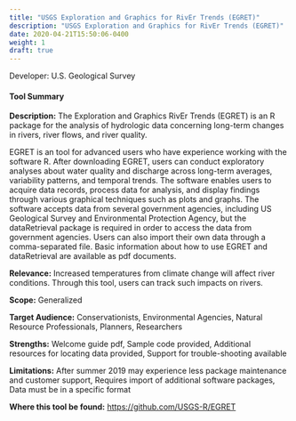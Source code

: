 ```yaml
---
title: "USGS Exploration and Graphics for RivEr Trends (EGRET)"
description: "USGS Exploration and Graphics for RivEr Trends (EGRET)"
date: 2020-04-21T15:50:06-0400
weight: 1
draft: true
---
```

Developer: U.S. Geological Survey

#### Tool Summary
**Description:** The Exploration and Graphics RivEr Trends (EGRET) is an R package for the analysis of hydrologic data concerning long-term changes in rivers, river flows, and river quality.

EGRET is an tool for advanced users who have experience working with the software R. After downloading EGRET, users can conduct exploratory analyses about water quality and discharge across long-term averages, variability patterns, and temporal trends. The software enables users to acquire data records, process data for analysis, and display findings through various graphical techniques such as plots and graphs. The software accepts data from several government agencies, including US Geological Survey and Environmental Protection Agency, but the dataRetrieval package is required in order to access the data from government agencies. Users can also import their own data through a comma-separated file. Basic information about how to use EGRET and dataRetrieval are available as pdf documents.

**Relevance:** Increased temperatures from climate change will affect river conditions. Through this tool, users can track such impacts on rivers.

**Scope:** Generalized

**Target Audience:** Conservationists, Environmental Agencies, Natural Resource Professionals, Planners, Researchers

**Strengths:** Welcome guide pdf, Sample code provided, Additional resources for locating data provided, Support for trouble-shooting available

**Limitations:** After summer 2019 may experience less package maintenance and customer support, Requires import of additional software packages, Data must be in a specific format

**Where this tool be found:** https://github.com/USGS-R/EGRET
